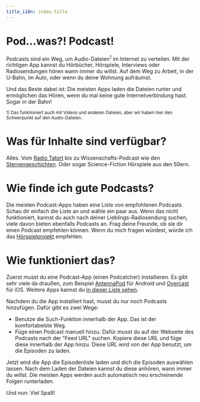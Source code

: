 ```yaml
---
title_i18n: index.title
---
```

# Pod...was?! Podcast!

Podcasts sind ein Weg, um Audio-Dateien<sup>1</sup> im Internet zu verteilen. Mit der
richtigen App kannst du Hörbücher, Hörspiele, Interviews oder Radiosendungen hören
wann immer du willst. Auf dem Weg zu Arbeit, in der U-Bahn, im Auto, oder wenn du deine
Wohnung aufräumst.

Und das Beste dabei ist: Die meisten Apps laden die Dateien runter und ermöglichen
das Hören, wenn du mal keine gute Internetverbindung hast. Sogar in der Bahn!

<small>1) Das funktioniert auch mit Videos und anderen Dateien, aber wir haben
hier den Schwerpunkt auf den Audio-Dateien.</small>

# Was für Inhalte sind verfügbar?

Alles. Vom [Radio Tatort](http://www.ard.de/home/radio/ARD_Radio_Tatort/94130/index.html) bis zu
Wissenschafts-Podcast wie den [Sternengeschichten](http://scienceblogs.de/astrodicticum-simplex/sternengeschichten/).
Oder sogar Science-Fiction Hörspiele aus den 50ern.

# Wie finde ich gute Podcasts?

Die meisten Podcast-Apps haben eine Liste von empfohlenen Podcasts. Schau dir einfach die Liste
an und wähle ein paar aus. Wenn das nicht funktioniert, kannst du auch nach deiner Lieblings-Radiosendung
suchen, viele davon bieten ebenfalls Podcasts an. Frag deine Freunde, ob sie dir einen Podcast
empfehlen können. Wenn du mich fragen würdest, würde ich das [Hörspielprojekt](http://www.hoerspielprojekt.de/)
empfehlen.

# Wie funktioniert das?

Zuerst musst du eine Podcast-App (einen Podcatcher) installieren. Es gibt sehr viele da draußen,
zum Beispiel [AntennaPod](https://play.google.com/store/apps/details?id=de.danoeh.antennapod) für Android und
[Overcast](https://itunes.apple.com/app/overcast-podcast-player/id888422857) für iOS. Weitere Apps
kannst du [in dieser Liste sehen](clients).

Nachdem du die App installiert hast, musst du nur noch Podcasts hinzufügen. Dafür
gibt es zwei Wege:

* Benutze die Such-Funktion innerhalb der App. Das ist der komfortabelste Weg.
* Füge einen Podcast manuell hinzu. Dafür musst du auf der Webseite des Podcasts nach der
  "Feed URL" suchen. Kopiere diese URL und füge diese innerhalb der App hinzu. Diese URL
  wird von der App benutzt, um die Episoden zu laden.

Jetzt wird die App die Episodenliste laden und dich die Episoden auswählen lassen.
Nach dem Laden der Dateien kannst du diese anhören, wann immer du willst. Die meisten
Apps werden auch automatisch neu erscheinende Folgen runterladen.

Und nun: Viel Spaß!
